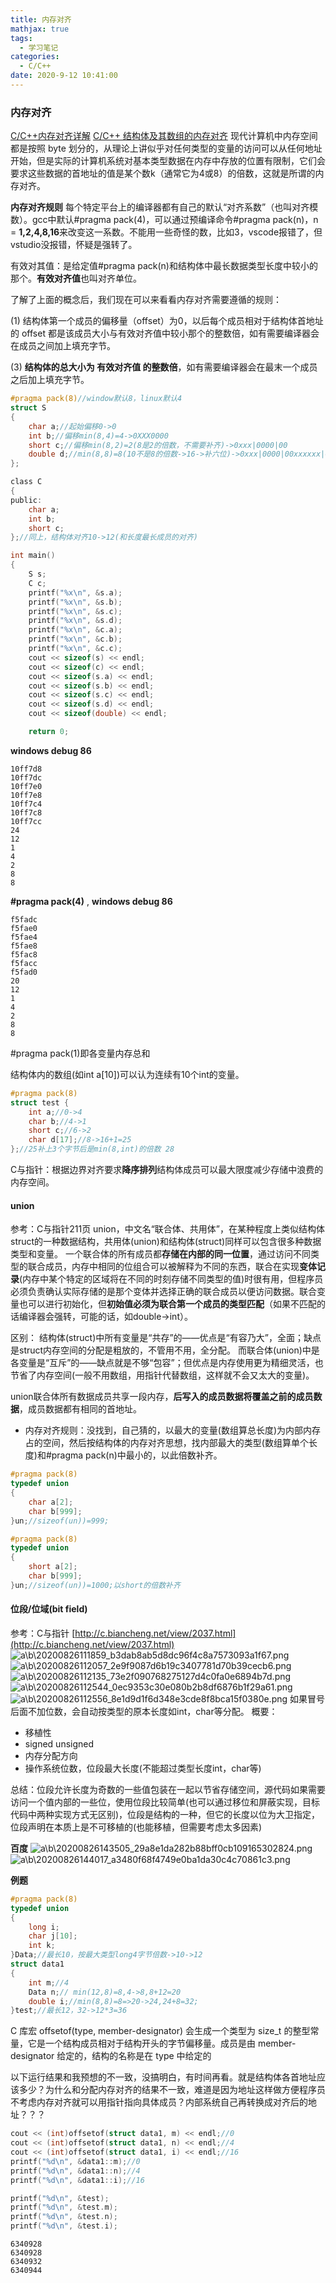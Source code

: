 ```yaml
---
title: 内存对齐
mathjax: true
tags:
  - 学习笔记
categories:
  - C/C++
date: 2020-9-12 10:41:00
---
```

### 内存对齐
[C/C++内存对齐详解](https://zhuanlan.zhihu.com/p/30007037)
[C/C++ 结构体及其数组的内存对齐](https://www.jianshu.com/p/666852837034)
现代计算机中内存空间都是按照 byte 划分的，从理论上讲似乎对任何类型的变量的访问可以从任何地址开始，但是实际的计算机系统对基本类型数据在内存中存放的位置有限制，它们会要求这些数据的首地址的值是某个数k（通常它为4或8）的倍数，这就是所谓的内存对齐。

**内存对齐规则**
每个特定平台上的编译器都有自己的默认“对齐系数”（也叫对齐模数）。gcc中默认#pragma pack(4)，可以通过预编译命令#pragma pack(n)，n = **1,2,4,8,16**来改变这一系数。不能用一些奇怪的数，比如3，vscode报错了，但vstudio没报错，怀疑是强转了。

有效对其值：是给定值#pragma pack(n)和结构体中最长数据类型长度中较小的那个。**有效对齐值**也叫对齐单位。

了解了上面的概念后，我们现在可以来看看内存对齐需要遵循的规则：

(1) 结构体第一个成员的偏移量（offset）为0，以后每个成员相对于结构体首地址的 offset 都是该成员大小与有效对齐值中较小那个的整数倍，如有需要编译器会在成员之间加上填充字节。

(3) **结构体的总大小为 有效对齐值 的整数倍**，如有需要编译器会在最末一个成员之后加上填充字节。
```C
#pragma pack(8)//window默认8，linux默认4
struct S
{
    char a;//起始偏移0->0
    int b;//偏移min(8,4)=4->0XXX0000
    short c;//偏移min(8,2)=2(8是2的倍数，不需要补齐)->0xxx|0000|00
    double d;//min(8,8)=8(10不是8的倍数->16->补六位)->0xxx|0000|00xxxxxx|00000000//24
};

class C
{
public:
    char a;
    int b;
    short c;
};//同上，结构体对齐10->12(和长度最长成员的对齐)

int main()
{
    S s;
    C c;
    printf("%x\n", &s.a);
    printf("%x\n", &s.b);
    printf("%x\n", &s.c);
    printf("%x\n", &s.d);
    printf("%x\n", &c.a);
    printf("%x\n", &c.b);
    printf("%x\n", &c.c);
    cout << sizeof(s) << endl;
    cout << sizeof(c) << endl;
    cout << sizeof(s.a) << endl;
    cout << sizeof(s.b) << endl;
    cout << sizeof(s.c) << endl;
    cout << sizeof(s.d) << endl;
    cout << sizeof(double) << endl;

    return 0;
```
**windows debug 86**
```
10ff7d8
10ff7dc
10ff7e0
10ff7e8
10ff7c4
10ff7c8
10ff7cc
24
12
1
4
2
8
8
```
**#pragma pack(4)** ,
**windows debug 86**
```
f5fadc
f5fae0
f5fae4
f5fae8
f5fac8
f5facc
f5fad0
20
12
1
4
2
8
8
```

\#pragma pack(1)即各变量内存总和


结构体内的数组(如int a[10])可以认为连续有10个int的变量。
```c
#pragma pack(8)
struct test {
	int a;//0->4
	char b;//4->1
	short c;//6->2
	char d[17];//8->16+1=25
};//25补上3个字节后是min(8,int)的倍数 28
```

C与指针：根据边界对齐要求**降序排列**结构体成员可以最大限度减少存储中浪费的内存空间。


#### union
参考：C与指针211页
union，中文名“联合体、共用体”，在某种程度上类似结构体struct的一种数据结构，共用体(union)和结构体(struct)同样可以包含很多种数据类型和变量。
一个联合体的所有成员都**存储在内部的同一位置**，通过访问不同类型的联合成员，内存中相同的位组合可以被解释为不同的东西，联合在实现**变体记录**(内存中某个特定的区域将在不同的时刻存储不同类型的值)时很有用，但程序员必须负责确认实际存储的是那个变体并选择正确的联合成员以便访问数据。联合变量也可以进行初始化，但**初始值必须为联合第一个成员的类型匹配**（如果不匹配的话编译器会强转，可能的话，如double->int）。

区别：
结构体(struct)中所有变量是“共存”的——优点是“有容乃大”，全面；缺点是struct内存空间的分配是粗放的，不管用不用，全分配。
而联合体(union)中是各变量是“互斥”的——缺点就是不够“包容”；但优点是内存使用更为精细灵活，也节省了内存空间(一般不用数组，用指针代替数组，这样就不会又太大的变量)。

union联合体所有数据成员共享一段内存，**后写入的成员数据将覆盖之前的成员数据**，成员数据都有相同的首地址。
* 内存对齐规则：没找到，自己猜的，以最大的变量(数组算总长度)为内部内存占的空间，然后按结构体的内存对齐思想，找内部最大的类型(数组算单个长度)和#pragma pack(n)中最小的，以此倍数补齐。
```cpp
#pragma pack(8)
typedef union
{
	char a[2];
	char b[999];
}un;//sizeof(un))=999;
```
```cpp
#pragma pack(8)
typedef union
{
	short a[2];
	char b[999];
}un;//sizeof(un))=1000;以short的倍数补齐
```


#### 位段/位域(bit field)
参考：C与指针
[http://c.biancheng.net/view/2037.html](http://c.biancheng.net/view/2037.html)
![a\b\20200826111859_b3dab8ab5d8dc96f4c8a7573093a1f67.png](https://lcg-pic-tencent-1258286866.cos.ap-chengdu.myqcloud.com/a%5Cb%5C20200826111859_b3dab8ab5d8dc96f4c8a7573093a1f67.png)
![a\b\20200826112057_2e9f9087d6b19c3407781d70b39cecb6.png](https://lcg-pic-tencent-1258286866.cos.ap-chengdu.myqcloud.com/a%5Cb%5C20200826112057_2e9f9087d6b19c3407781d70b39cecb6.png)
![a\b\20200826112135_73e2f090768275127d4c0fa0e6894b7d.png](https://lcg-pic-tencent-1258286866.cos.ap-chengdu.myqcloud.com/a%5Cb%5C20200826112135_73e2f090768275127d4c0fa0e6894b7d.png)
![a\b\20200826112544_0ec9353c30e080b2b8df6876b1f29a61.png](https://lcg-pic-tencent-1258286866.cos.ap-chengdu.myqcloud.com/a%5Cb%5C20200826112544_0ec9353c30e080b2b8df6876b1f29a61.png)
![a\b\20200826112556_8e1d9d1f6d348e3cde8f8bca15f0380e.png](https://lcg-pic-tencent-1258286866.cos.ap-chengdu.myqcloud.com/a%5Cb%5C20200826112556_8e1d9d1f6d348e3cde8f8bca15f0380e.png)
如果冒号后面不加位数，会自动按类型的原本长度如int，char等分配。
概要：
* 移植性
* signed unsigned
* 内存分配方向
* 操作系统位数，位段最大长度(不能超过类型长度int，char等)

总结：位段允许长度为奇数的一些值包装在一起以节省存储空间，源代码如果需要访问一个值内部的一些位，使用位段比较简单(也可以通过移位和屏蔽实现，目标代码中两种实现方式无区别)，位段是结构的一种，但它的长度以位为大卫指定，位段声明在本质上是不可移植的(也能移植，但需要考虑太多因素)

**百度**
![a\b\20200826143505_29a8e1da282b88bff0cb109165302824.png](https://lcg-pic-tencent-1258286866.cos.ap-chengdu.myqcloud.com/a%5Cb%5C20200826143505_29a8e1da282b88bff0cb109165302824.png)
![a\b\20200826144017_a3480f68f4749e0ba1da30c4c70861c3.png](https://lcg-pic-tencent-1258286866.cos.ap-chengdu.myqcloud.com/a%5Cb%5C20200826144017_a3480f68f4749e0ba1da30c4c70861c3.png)


**例题**
```cpp
#pragma pack(8)
typedef union
{
	long i;
	char j[10];
	int k;
}Data;//最长10，按最大类型long4字节倍数->10->12
struct data1
{
	int m;//4
	Data n;// min(12,8)=8,4->8,8+12=20
	double i;//min(8,8)=8=>20->24,24+8=32;
}test;//最长12，32->12*3=36
```
C 库宏 offsetof(type, member-designator) 会生成一个类型为 size_t 的整型常量，它是一个结构成员相对于结构开头的字节偏移量。成员是由 member-designator 给定的，结构的名称是在 type 中给定的

以下运行结果和我预想的不一致，没搞明白，有时间再看。就是结构体各首地址应该多少？为什么和分配内存对齐的结果不一致，难道是因为地址这样做方便程序员不考虑内存对齐就可以用指针指向具体成员？内部系统自己再转换成对齐后的地址？？？
```cpp
cout << (int)offsetof(struct data1, m) << endl;//0
cout << (int)offsetof(struct data1, n) << endl;//4
cout << (int)offsetof(struct data1, i) << endl;//16
printf("%d\n", &data1::m);//0
printf("%d\n", &data1::n);//4
printf("%d\n", &data1::i);//16
```
```cpp
printf("%d\n", &test);
printf("%d\n", &test.m);
printf("%d\n", &test.n);
printf("%d\n", &test.i);
```
```
6340928
6340928
6340932
6340944
```